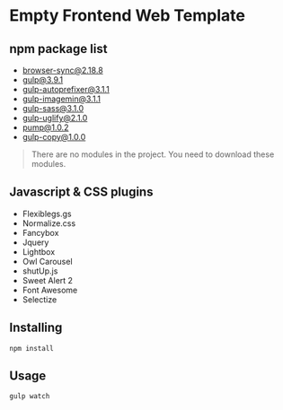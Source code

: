 # Empty Frontend Web Template

## npm package list

* browser-sync@2.18.8
* gulp@3.9.1
* gulp-autoprefixer@3.1.1
* gulp-imagemin@3.1.1
* gulp-sass@3.1.0
* gulp-uglify@2.1.0
* pump@1.0.2
* gulp-copy@1.0.0
> There are no modules in the project. You need to download these modules.

## Javascript & CSS plugins
* Flexiblegs.gs
* Normalize.css
* Fancybox
* Jquery
* Lightbox
* Owl Carousel
* shutUp.js
* Sweet Alert 2
* Font Awesome
* Selectize

## Installing
    npm install
## Usage
    gulp watch
